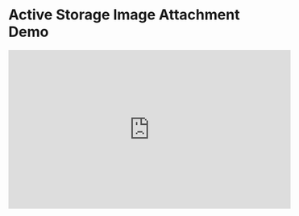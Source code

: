 # Active Storage Image Attachment Demo

<div>
<iframe width="560" height="315" src="https://www.youtube.com/embed/EmklBPiRlpQ" title="YouTube video player" frameborder="0" allow="accelerometer; autoplay; clipboard-write; encrypted-media; gyroscope; picture-in-picture" allowfullscreen></iframe>
</div>
